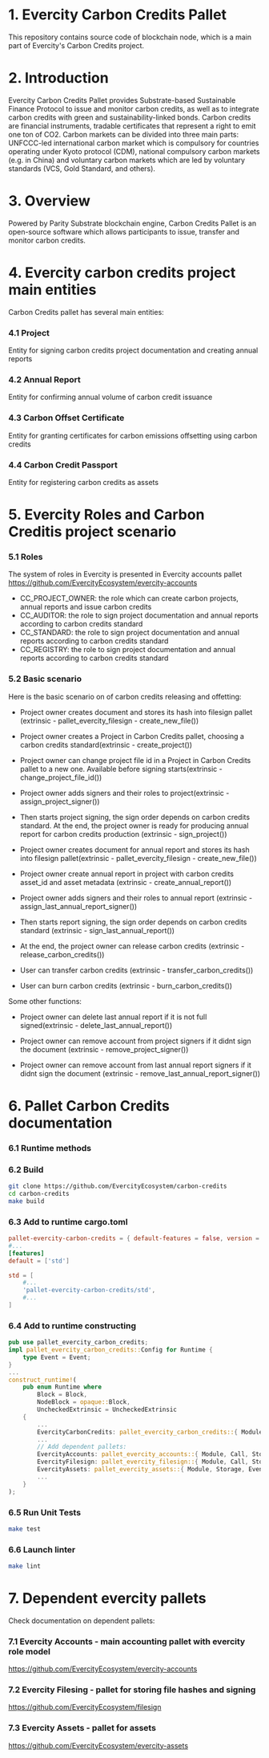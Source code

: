 # 1. Evercity Carbon Credits Pallet

This repository contains source code of blockchain node, which is a main part of Evercity's Carbon Credits project.

# 2. Introduction

Evercity Carbon Credits Pallet provides Substrate-based Sustainable Finance Protocol to issue and monitor carbon credits, as well as to integrate carbon credits with green and sustainability-linked bonds. 
Carbon credits are financial instruments, tradable certificates that represent a right to emit one ton of CO2. Carbon markets can be divided into three main parts: UNFCCC-led international carbon market which is compulsory for countries operating under Kyoto protocol (CDM), national compulsory carbon markets (e.g. in China) and voluntary carbon markets which are led by voluntary standards (VCS, Gold Standard, and others). 

# 3. Overview

Powered by Parity Substrate blockchain engine, Carbon Credits Pallet is an open-source software which allows participants to issue, transfer and monitor carbon credits.

# 4. Evercity carbon credits project main entities

Carbon Credits pallet has several main entities: 

### 4.1 Project 

Entity for signing carbon credits project documentation and creating annual reports 

### 4.2 Annual Report 

Entity for confirming annual volume of carbon credit issuance

### 4.3 Carbon Offset Certificate 

Entity for granting certificates for carbon emissions offsetting using carbon credits

### 4.4 Carbon Credit Passport 

Entity for registering carbon credits as assets  


# 5. Evercity Roles and Carbon Creditis project scenario

### 5.1 Roles

The system of roles in Evercity is presented in Evercity accounts pallet https://github.com/EvercityEcosystem/evercity-accounts

- CC_PROJECT_OWNER: the role which can create carbon projects, annual reports and issue carbon credits
- CC_AUDITOR: the role to sign project documentation and annual reports according to carbon credits standard
- CC_STANDARD: the role to sign project documentation and annual reports according to carbon credits standard
- CC_REGISTRY: the role to sign project documentation and annual reports according to carbon credits standard

### 5.2 Basic scenario

Here is the basic scenario on of carbon credits releasing and offetting:

- Project owner creates document and stores its hash into filesign pallet (extrinsic - pallet_evercity_filesign - create_new_file())

- Project owner creates a Project in Carbon Credits pallet, choosing a carbon credits standard(extrinsic - create_project())

- Project owner can change project file id in a Project in Carbon Credits pallet to a new one. Available before signing starts(extrinsic - change_project_file_id())

- Project owner adds signers and their roles to project(extrinsic - assign_project_signer())

- Then starts project signing, the sign order depends on carbon credits standard. 
At the end, the project owner is ready for producing annual report for carbon credits production (extrinsic - sign_project())

- Project owner creates document for annual report and stores its hash into filesign pallet(extrinsic - pallet_evercity_filesign - create_new_file())

- Project owner create annual report in project with carbon credits asset_id and asset metadata (extrinsic - create_annual_report())

- Project owner adds signers and their roles to annual report (extrinsic - assign_last_annual_report_signer())

- Then starts report signing, the sign order depends on carbon credits standard (extrinsic - sign_last_annual_report())

- At the end, the project owner can release carbon credits (extrinsic - release_carbon_credits())

- User can transfer carbon credits (extrinsic - transfer_carbon_credits())

- User can burn carbon credits (extrinsic - burn_carbon_credits())


Some other functions:

- Project owner can delete last annual report if it is not full signed(extrinsic - delete_last_annual_report())

- Project owner can remove account from project signers if it didnt sign the document (extrinsic - remove_project_signer())

- Project owner can remove account from last annual report signers if it didnt sign the document (extrinsic - remove_last_annual_report_signer())


# 6. Pallet Carbon Credits documentation

### 6.1 Runtime methods

<!-- Methods of pallet-evercity are described in Rust documentation [here](http://51.15.47.43/doc/pallet_evercity/) [TEMP] -->

### 6.2 Build

```bash
git clone https://github.com/EvercityEcosystem/carbon-credits
cd carbon-credits
make build
```
### 6.3 Add to runtime cargo.toml

```toml
pallet-evercity-carbon-credits = { default-features = false, version = '0.1.12', git = 'https://github.com/EvercityEcosystem/carbon-credits' }
#...
[features]
default = ['std']

std = [
    #...
    'pallet-evercity-carbon-credits/std',
    #...
]
```

### 6.4 Add to runtime constructing

```rust
pub use pallet_evercity_carbon_credits;
impl pallet_evercity_carbon_credits::Config for Runtime {
    type Event = Event;
}
...
construct_runtime!(
    pub enum Runtime where
        Block = Block,
        NodeBlock = opaque::Block,
        UncheckedExtrinsic = UncheckedExtrinsic
    {
        ...
        EvercityCarbonCredits: pallet_evercity_carbon_credits::{ Module, Call, Storage, Event<T>},
        ...
        // Add dependent pallets:
        EvercityAccounts: pallet_evercity_accounts::{ Module, Call, Storage, Config<T>, Event<T>},
        EvercityFilesign: pallet_evercity_filesign::{ Module, Call, Storage, Event<T> },
        EvercityAssets: pallet_evercity_assets::{ Module, Storage, Event<T> },
        ...
    }
);
```

### 6.5 Run Unit Tests

```bash
make test
```

### 6.6 Launch linter

```bash
make lint
```

# 7. Dependent evercity pallets

Check documentation on dependent pallets:

### 7.1 Evercity Accounts - main accounting pallet with evercity role model

https://github.com/EvercityEcosystem/evercity-accounts

### 7.2 Evercity Filesing - pallet for storing file hashes and signing

https://github.com/EvercityEcosystem/filesign

### 7.3 Evercity Assets - pallet for assets

https://github.com/EvercityEcosystem/evercity-assets
